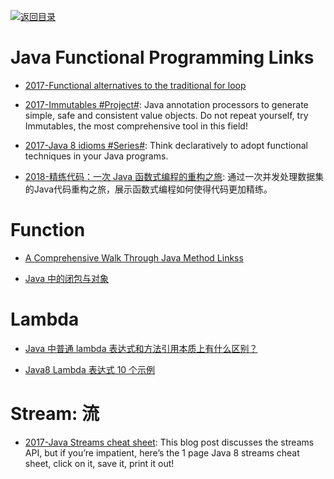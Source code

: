 [![返回目录](https://parg.co/UGo)](https://github.com/wxyyxc1992/Awesome-Links) 
 
# Java Functional Programming Links

* [2017-Functional alternatives to the traditional for loop](https://parg.co/baJ)

- [2017-Immutables #Project#](http://immutables.github.io/): Java annotation processors to generate simple, safe and consistent value objects. Do not repeat yourself, try Immutables, the most comprehensive tool in this field!

- [2017-Java 8 idioms #Series#](https://www.ibm.com/developerworks/java/library/j-java8idioms1/index.html): Think declaratively to adopt functional techniques in your Java programs.

- [2018-精练代码：一次 Java 函数式编程的重构之旅](http://www.importnew.com/28139.html): 通过一次并发处理数据集的Java代码重构之旅，展示函数式编程如何使得代码更加精练。

# Function

* [A Comprehensive Walk Through Java Method Linkss](https://dzone.com/articles/a-comprehensive-walk-over-java-method-references)

* [Java 中的闭包与对象](https://www.zhihu.com/question/21395848)

# Lambda

* [Java 中普通 lambda 表达式和方法引用本质上有什么区别？ ](https://www.zhihu.com/question/51491241/answer/126232275)

* [Java8 Lambda 表达式 10 个示例](http://www.importnew.com/16436.html)

# Stream: 流

* [2017-Java Streams cheat sheet](https://zeroturnaround.com/rebellabs/java-8-streams-cheat-sheet/): This blog post discusses the streams API, but if you’re impatient, here’s the 1 page Java 8 streams cheat sheet, click on it, save it, print it out!
